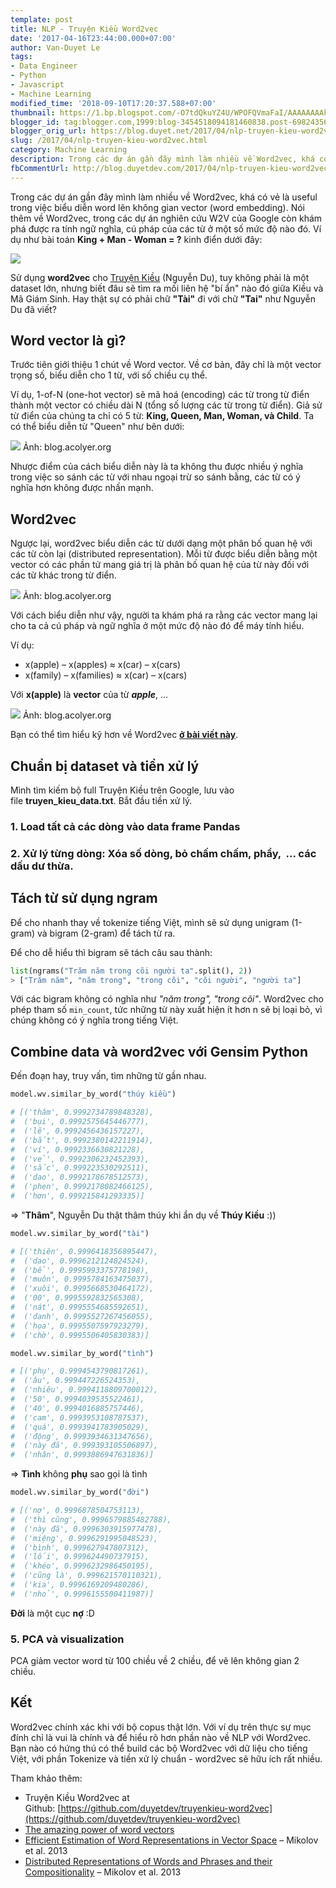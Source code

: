 ```yaml
---
template: post
title: NLP - Truyện Kiều Word2vec
date: '2017-04-16T23:44:00.000+07:00'
author: Van-Duyet Le
tags:
- Data Engineer
- Python
- Javascript
- Machine Learning
modified_time: '2018-09-10T17:20:37.588+07:00'
thumbnail: https://1.bp.blogspot.com/-O7tdQkuYZ4U/WPOFQVmaFaI/AAAAAAAAkmE/B_LuJ3fxknYsAekzZCy5uOLez3znOiV9wCK4B/s1600/word2vectors.gif
blogger_id: tag:blogger.com,1999:blog-3454518094181460838.post-6982435686840732185
blogger_orig_url: https://blog.duyet.net/2017/04/nlp-truyen-kieu-word2vec.html
slug: /2017/04/nlp-truyen-kieu-word2vec.html
category: Machine Learning
description: Trong các dự án gần đây mình làm nhiều về Word2vec, khá có vẻ là useful trong việc biểu diễn word lên không gian vector (word embedding). Nói thêm về Word2vec, trong các dự án nghiên cứu W2V của Google còn khám phá được ra tính ngữ nghĩa, cú pháp của các từ ở một số mức độ nào đó
fbCommentUrl: http://blog.duyetdev.com/2017/04/nlp-truyen-kieu-word2vec.html
---
```


Trong các dự án gần đây mình làm nhiều về Word2vec, khá có vẻ là useful trong việc biểu diễn word lên không gian vector (word embedding). Nói thêm về Word2vec, trong các dự án nghiên cứu W2V của Google còn khám phá được ra tính ngữ nghĩa, cú pháp của các từ ở một số mức độ nào đó. Ví dụ như bài toán **King + Man - Woman = ?** kinh điển dưới đây:  
  

![](https://1.bp.blogspot.com/-O7tdQkuYZ4U/WPOFQVmaFaI/AAAAAAAAkmE/B_LuJ3fxknYsAekzZCy5uOLez3znOiV9wCK4B/s1600/word2vectors.gif)

Sử dụng **word2vec** cho [Truyện Kiều](https://en.wikipedia.org/wiki/The_Tale_of_Kieu) (Nguyễn Du), tuy không phải là một dataset lớn, nhưng biết đâu sẽ tìm ra mối liên hệ "bí ẩn" nào đó giữa Kiều và Mã Giám Sinh. Hay thật sự có phải chữ **"Tài"** đi với chữ **"Tai"** như Nguyễn Du đã viết?  

## Word vector là gì?

Trước tiên giới thiệu 1 chút về Word vector. Về cơ bản, đây chỉ là một vector trọng số, biểu diễn cho 1 từ, với số chiều cụ thể.  
  
Ví dụ, 1-of-N (one-hot vector) sẽ mã hoá (encoding) các từ trong từ điển thành một vector có chiều dài N (tổng số lượng các từ trong từ điển). Giả sử từ điển của chúng ta chỉ có 5 từ: **King, Queen, Man, Woman, và Child**. Ta có thể biểu diễn từ "Queen" như bên dưới:



[![](https://3.bp.blogspot.com/-avTgyW5ipsM/WPOGd7GiNMI/AAAAAAAAkmQ/zMVG_NJ-YOQGs3C4EYlaOt7Dqi-iw4l0wCK4B/s1600/word2vec-one-hot.png)](https://3.bp.blogspot.com/-avTgyW5ipsM/WPOGd7GiNMI/AAAAAAAAkmQ/zMVG_NJ-YOQGs3C4EYlaOt7Dqi-iw4l0wCK4B/s1600/word2vec-one-hot.png)
Ảnh: blog.acolyer.org

  

  
Nhược điểm của cách biểu diễn này là ta không thu được nhiều ý nghĩa trong việc so sánh các từ với nhau ngoại trừ so sánh bằng, các từ có ý nghĩa hơn không được nhấn mạnh.  

## Word2vec

Ngược lại, word2vec biểu diễn các từ dưới dạng một phân bố quan hệ với các từ còn lại (distributed representation). Mỗi từ được biểu diễn bằng một vector có các phần tử mang giá trị là phân bố quan hệ của từ này đối với các từ khác trong từ điển.  
  

![](https://1.bp.blogspot.com/--U7neeCnIts/WPOG-XnmKYI/AAAAAAAAkmY/w12ZS3LLLqgmNFELDYBMaSnKH-zBa4sQgCK4B/s1600/word2vec-distributed-representation.png)
Ảnh: blog.acolyer.org

Với cách biểu diễn như vậy, người ta khám phá ra rằng các vector mang lại cho ta cả cú pháp và ngữ nghĩa ở một mức độ nào đó để máy tính hiểu.


Ví dụ: 

*   x(apple) – x(apples) ≈ x(car) – x(cars)
*   x(family) – x(families) ≈ x(car) – x(cars)

Với **x(apple)** là **vector** của từ **_apple_**, ...


![](https://4.bp.blogspot.com/-bAC2VBATSGE/WPOIKvgs-bI/AAAAAAAAkms/Z-JN1kYsAycl8sqXcNUdnh1aAzXZYzzFACK4B/s1600/word2vec-dr-fig-2.png)
Ảnh: blog.acolyer.org

Bạn có thể tìm hiểu kỹ hơn về Word2vec **[ở bài viết này](https://blog.acolyer.org/2016/04/21/the-amazing-power-of-word-vectors/)**.


## Chuẩn bị dataset và tiền xử lý

Mình tìm kiếm bộ full Truyện Kiều trên Google, lưu vào file **truyen\_kieu\_data.txt**. Bắt đầu tiền xử lý.

### 1. Load tất cả các dòng vào data frame Pandas
<script src="https://gist.github.com/duyetdev/d7ef8efb03a7e79b61368da3f9a961e8.js"></script>


### 2. Xử lý từng dòng: Xóa số dòng, bỏ chấm chấm, phẩy, &nbsp;... các dấu dư thừa.
<script src="https://gist.github.com/duyetdev/bb84042ca6da9b59a32bab7f19bbf8a9.js"></script>

## Tách từ sử dụng ngram

Để cho nhanh thay về tokenize tiếng Việt, mình sẽ sử dụng unigram (1-gram) và bigram (2-gram) để tách từ ra. 

Để cho dễ hiểu thì bigram sẽ tách câu sau thành:

```python
list(ngrams("Trăm năm trong cõi người ta".split(), 2))
> ["Trăm năm", "năm trong", "trong cõi", "cõi người", "người ta"]
```


Với các bigram không có nghĩa như _"năm trong", "trong cõi"_. Word2vec cho phép tham số `min_count`, tức những từ này xuất hiện ít hơn n sẽ bị loại bỏ, vì chúng không có ý nghĩa trong tiếng Việt.


<script src="https://gist.github.com/duyetdev/ee5348c6d449bc90073a827a42d02571.js"></script>



## Combine data và word2vec với Gensim Python


Đến đoạn hay, truy vấn, tìm những từ gần nhau.  

```python
model.wv.similar_by_word("thúy kiều")

# [('thâm', 0.9992734789848328),
#  ('bụi', 0.9992575645446777),
#  ('lẽ', 0.9992456436157227),
#  ('bắt', 0.9992380142211914),
#  ('ví', 0.9992336630821228),
#  ('vẻ', 0.9992306232452393),
#  ('sắc', 0.999223530292511),
#  ('dao', 0.9992178678512573),
#  ('phen', 0.9992178082466125),
#  ('hơn', 0.999215841293335)]
```

  
\=> "**Thâm**", Nguyễn Du thật thâm thúy khi ẩn dụ về **Thúy Kiều** :))  
  
```python
model.wv.similar_by_word("tài")

# [('thiên', 0.9996418356895447),
#  ('dao', 0.9996212124824524),
#  ('bể', 0.9995993375778198),
#  ('muôn', 0.9995784163475037),
#  ('xuôi', 0.9995668530464172),
#  ('00', 0.9995592832565308),
#  ('nát', 0.9995554685592651),
#  ('danh', 0.9995527267456055),
#  ('họa', 0.9995507597923279),
#  ('chờ', 0.9995506405830383)]
```

```python
model.wv.similar_by_word("tình")

# [('phụ', 0.9994543790817261),
#  ('âu', 0.999447226524353),
#  ('nhiêu', 0.9994118809700012),
#  ('50', 0.9994039535522461),
#  ('40', 0.9994016885757446),
#  ('cam', 0.9993953108787537),
#  ('quá', 0.9993941783905029),
#  ('động', 0.9993934631347656),
#  ('này đã', 0.999393105506897),
#  ('nhân', 0.9993886947631836)]
```

\=> **Tình** không **phụ** sao gọi là tình  
  
```python
model.wv.similar_by_word("đời")

# [('nợ', 0.9996878504753113),
#  ('thì cũng', 0.9996579885482788),
#  ('này đã', 0.9996303915977478),
#  ('miệng', 0.9996291995048523),
#  ('bình', 0.999627947807312),
#  ('lối', 0.999624490737915),
#  ('khéo', 0.9996232986450195),
#  ('cũng là', 0.999621570110321),
#  ('kia', 0.9996169209480286),
#  ('nhỏ', 0.9996155500411987)]
```
  
**Đời** là một cục **nợ** :D  

### 5\. PCA và visualization

PCA giảm vector word từ 100 chiều về 2 chiều, để vẽ lên không gian 2 chiều.


<script src="https://gist.github.com/duyetdev/94776c9c4aeb7a18950e6deb799950ee.js"></script>


## Kết

Word2vec chính xác khi với bộ copus thật lớn. Với ví dụ trên thực sự mục đính chỉ là vui là chính và để hiểu rõ hơn phần nào về NLP với Word2vec. Bạn nào có hứng thú có thể build các bộ Word2vec với dữ liệu cho tiếng Việt, với phần Tokenize và tiền xử lý chuẩn - word2vec sẽ hữu ích rất nhiều.  
  
Tham khảo thêm:  
  

*   Truyện Kiều Word2vec at Github: [https://github.com/duyetdev/truyenkieu-word2vec](https://github.com/duyetdev/truyenkieu-word2vec)
*   [The amazing power of word vectors](https://blog.acolyer.org/2016/04/21/the-amazing-power-of-word-vectors/)
*   [Efficient Estimation of Word Representations in Vector Space](https://arxiv.org/pdf/1301.3781.pdf) – Mikolov et al. 2013
*   [Distributed Representations of Words and Phrases and their Compositionality](https://papers.nips.cc/paper/5021-distributed-representations-of-words-and-phrases-and-their-compositionality.pdf) – Mikolov et al. 2013